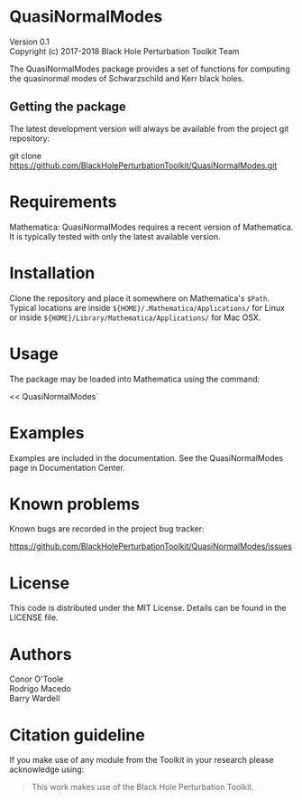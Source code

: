 # QuasiNormalModes

Version 0.1  
Copyright (c) 2017-2018 Black Hole Perturbation Toolkit Team

The QuasiNormalModes package provides a set of functions for
computing the quasinormal modes of Schwarzschild and Kerr black holes.

## Getting the package

The latest development version will always be available from the project git
repository:

git clone https://github.com/BlackHolePerturbationToolkit/QuasiNormalModes.git


# Requirements

Mathematica: QuasiNormalModes requires a recent version of
Mathematica. It is typically tested with only the latest available version.


# Installation

Clone the repository and place it somewhere on Mathematica's `$Path`.
Typical locations are inside `${HOME}/.Mathematica/Applications/` for Linux or
inside `${HOME}/Library/Mathematica/Applications/` for Mac OSX.


# Usage

The package may be loaded into Mathematica using the command:

<< QuasiNormalModes`


# Examples

Examples are included in the documentation. See the
QuasiNormalModes page in Documentation Center.


# Known problems

Known bugs are recorded in the project bug tracker:

https://github.com/BlackHolePerturbationToolkit/QuasiNormalModes/issues


# License

This code is distributed under the MIT License. Details can
be found in the LICENSE file.


# Authors

Conor O'Toole  
Rodrigo Macedo  
Barry Wardell  

# Citation guideline

If you make use of any module from the Toolkit in your research please acknowledge using:

> This work makes use of the Black Hole Perturbation Toolkit.
